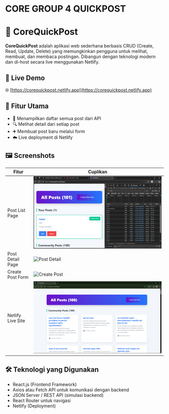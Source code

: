 # CORE GROUP 4 QUICKPOST

# 📝 CoreQuickPost

**CoreQuickPost** adalah aplikasi web sederhana berbasis CRUD (Create, Read, Update, Delete) yang memungkinkan pengguna untuk melihat, membuat, dan membaca postingan. Dibangun dengan teknologi modern dan di-host secara live menggunakan Netlify.

## 🔗 Live Demo

🌐 [https://corequickpost.netlify.app](https://corequickpost.netlify.app)

## 🚀 Fitur Utama

- 🔄 Menampilkan daftar semua post dari API
- 🔍 Melihat detail dari setiap post
- ➕ Membuat post baru melalui form
- ☁️ Live deployment di Netlify

## 🖼️ Screenshots

| Fitur | Cuplikan |
|-------|----------|
| Post List Page | ![Post List](./screenshots/01-post-list.png) |
| Post Detail Page | ![Post Detail](./screenshots/02-post-detail.png) |
| Create Post Form | ![Create Post](./screenshots/03-create-post-form.png) |
| Netlify Live Site | ![Netlify Live](./screenshots/04-netlify-live-site.png) |

## 🛠️ Teknologi yang Digunakan

- React.js (Frontend Framework)
- Axios atau Fetch API untuk komunikasi dengan backend
- JSON Server / REST API (simulasi backend)
- React Router untuk navigasi
- Netlify (Deployment)


